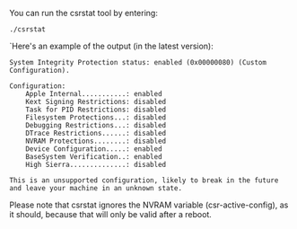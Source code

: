 You can run the csrstat tool by entering:
```
./csrstat
```
`Here's an example of the output (in the latest version):
```
System Integrity Protection status: enabled (0x00000080) (Custom Configuration).

Configuration:
	Apple Internal...........: enabled
	Kext Signing Restrictions: disabled
	Task for PID Restrictions: disabled
	Filesystem Protections...: disabled
	Debugging Restrictions...: disabled
	DTrace Restrictions......: disabled
	NVRAM Protections........: disabled
	Device Configuration.....: enabled
	BaseSystem Verification..: enabled
	High Sierra..............: disabled

This is an unsupported configuration, likely to break in the future and leave your machine in an unknown state.
```
Please note that csrstat ignores the NVRAM variable (csr-active-config), as it should, because that will only be valid after a reboot.
